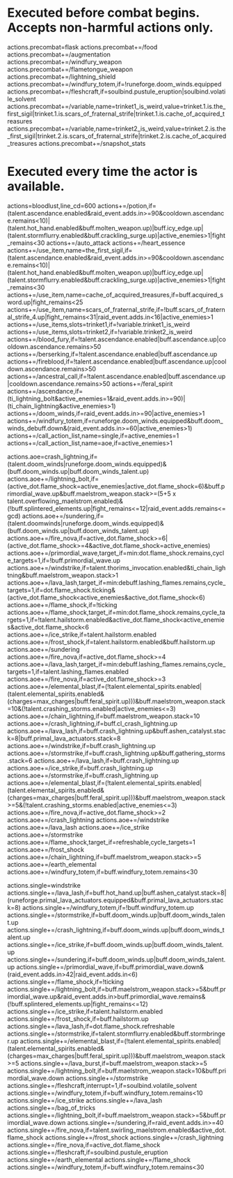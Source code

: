 # Executed before combat begins. Accepts non-harmful actions only.
actions.precombat=flask
actions.precombat+=/food
actions.precombat+=/augmentation
actions.precombat+=/windfury_weapon
actions.precombat+=/flametongue_weapon
actions.precombat+=/lightning_shield
actions.precombat+=/windfury_totem,if=!runeforge.doom_winds.equipped
actions.precombat+=/fleshcraft,if=soulbind.pustule_eruption|soulbind.volatile_solvent
actions.precombat+=/variable,name=trinket1_is_weird,value=trinket.1.is.the_first_sigil|trinket.1.is.scars_of_fraternal_strife|trinket.1.is.cache_of_acquired_treasures
actions.precombat+=/variable,name=trinket2_is_weird,value=trinket.2.is.the_first_sigil|trinket.2.is.scars_of_fraternal_strife|trinket.2.is.cache_of_acquired_treasures
actions.precombat+=/snapshot_stats

# Executed every time the actor is available.
actions=bloodlust,line_cd=600
actions+=/potion,if=(talent.ascendance.enabled&raid_event.adds.in>=90&cooldown.ascendance.remains<10)|(talent.hot_hand.enabled&buff.molten_weapon.up)|buff.icy_edge.up|(talent.stormflurry.enabled&buff.crackling_surge.up)|active_enemies>1|fight_remains<30
actions+=/auto_attack
actions+=/heart_essence
actions+=/use_item,name=the_first_sigil,if=(talent.ascendance.enabled&raid_event.adds.in>=90&cooldown.ascendance.remains<10)|(talent.hot_hand.enabled&buff.molten_weapon.up)|buff.icy_edge.up|(talent.stormflurry.enabled&buff.crackling_surge.up)|active_enemies>1|fight_remains<30
actions+=/use_item,name=cache_of_acquired_treasures,if=buff.acquired_sword.up|fight_remains<25
actions+=/use_item,name=scars_of_fraternal_strife,if=!buff.scars_of_fraternal_strife_4.up|fight_remains<31|raid_event.adds.in<16|active_enemies>1
actions+=/use_items,slots=trinket1,if=!variable.trinket1_is_weird
actions+=/use_items,slots=trinket2,if=!variable.trinket2_is_weird
actions+=/blood_fury,if=!talent.ascendance.enabled|buff.ascendance.up|cooldown.ascendance.remains>50
actions+=/berserking,if=!talent.ascendance.enabled|buff.ascendance.up
actions+=/fireblood,if=!talent.ascendance.enabled|buff.ascendance.up|cooldown.ascendance.remains>50
actions+=/ancestral_call,if=!talent.ascendance.enabled|buff.ascendance.up|cooldown.ascendance.remains>50
actions+=/feral_spirit
actions+=/ascendance,if=(ti_lightning_bolt&active_enemies=1&raid_event.adds.in>=90)|(ti_chain_lightning&active_enemies>1)
actions+=/doom_winds,if=raid_event.adds.in>=90|active_enemies>1
actions+=/windfury_totem,if=runeforge.doom_winds.equipped&buff.doom_winds_debuff.down&(raid_event.adds.in>=60|active_enemies>1)
actions+=/call_action_list,name=single,if=active_enemies=1
actions+=/call_action_list,name=aoe,if=active_enemies>1

actions.aoe=crash_lightning,if=(talent.doom_winds|runeforge.doom_winds.equipped)&(buff.doom_winds.up|buff.doom_winds_talent.up)
actions.aoe+=/lightning_bolt,if=(active_dot.flame_shock=active_enemies|active_dot.flame_shock=6)&buff.primordial_wave.up&buff.maelstrom_weapon.stack>=(5+5 x talent.overflowing_maelstrom.enabled)&(!buff.splintered_elements.up|fight_remains<=12|raid_event.adds.remains<=gcd)
actions.aoe+=/sundering,if=(talent.doomwinds|runeforge.doom_winds.equipped)&(buff.doom_winds.up|buff.doom_winds_talent.up)
actions.aoe+=/fire_nova,if=active_dot.flame_shock>=6|(active_dot.flame_shock>=4&active_dot.flame_shock=active_enemies)
actions.aoe+=/primordial_wave,target_if=min:dot.flame_shock.remains,cycle_targets=1,if=!buff.primordial_wave.up
actions.aoe+=/windstrike,if=talent.thorims_invocation.enabled&ti_chain_lightning&buff.maelstrom_weapon.stack>1
actions.aoe+=/lava_lash,target_if=min:debuff.lashing_flames.remains,cycle_targets=1,if=dot.flame_shock.ticking&(active_dot.flame_shock<active_enemies&active_dot.flame_shock<6)
actions.aoe+=/flame_shock,if=!ticking
actions.aoe+=/flame_shock,target_if=min:dot.flame_shock.remains,cycle_targets=1,if=!talent.hailstorm.enabled&active_dot.flame_shock<active_enemies&active_dot.flame_shock<6
actions.aoe+=/ice_strike,if=talent.hailstorm.enabled
actions.aoe+=/frost_shock,if=talent.hailstorm.enabled&buff.hailstorm.up
actions.aoe+=/sundering
actions.aoe+=/fire_nova,if=active_dot.flame_shock>=4
actions.aoe+=/lava_lash,target_if=min:debuff.lashing_flames.remains,cycle_targets=1,if=talent.lashing_flames.enabled
actions.aoe+=/fire_nova,if=active_dot.flame_shock>=3
actions.aoe+=/elemental_blast,if=(!talent.elemental_spirits.enabled|(talent.elemental_spirits.enabled&(charges=max_charges|buff.feral_spirit.up)))&buff.maelstrom_weapon.stack=10&(!talent.crashing_storms.enabled|active_enemies<=3)
actions.aoe+=/chain_lightning,if=buff.maelstrom_weapon.stack=10
actions.aoe+=/crash_lightning,if=buff.cl_crash_lightning.up
actions.aoe+=/lava_lash,if=buff.crash_lightning.up&buff.ashen_catalyst.stack=8|buff.primal_lava_actuators.stack=8
actions.aoe+=/windstrike,if=buff.crash_lightning.up
actions.aoe+=/stormstrike,if=buff.crash_lightning.up&buff.gathering_storms.stack=6
actions.aoe+=/lava_lash,if=buff.crash_lightning.up
actions.aoe+=/ice_strike,if=buff.crash_lightning.up
actions.aoe+=/stormstrike,if=buff.crash_lightning.up
actions.aoe+=/elemental_blast,if=(!talent.elemental_spirits.enabled|(talent.elemental_spirits.enabled&(charges=max_charges|buff.feral_spirit.up)))&buff.maelstrom_weapon.stack>=5&(!talent.crashing_storms.enabled|active_enemies<=3)
actions.aoe+=/fire_nova,if=active_dot.flame_shock>=2
actions.aoe+=/crash_lightning
actions.aoe+=/windstrike
actions.aoe+=/lava_lash
actions.aoe+=/ice_strike
actions.aoe+=/stormstrike
actions.aoe+=/flame_shock,target_if=refreshable,cycle_targets=1
actions.aoe+=/frost_shock
actions.aoe+=/chain_lightning,if=buff.maelstrom_weapon.stack>=5
actions.aoe+=/earth_elemental
actions.aoe+=/windfury_totem,if=buff.windfury_totem.remains<30

actions.single=windstrike
actions.single+=/lava_lash,if=buff.hot_hand.up|buff.ashen_catalyst.stack=8|(runeforge.primal_lava_actuators.equipped&buff.primal_lava_actuators.stack=8)
actions.single+=/windfury_totem,if=!buff.windfury_totem.up
actions.single+=/stormstrike,if=buff.doom_winds.up|buff.doom_winds_talent.up
actions.single+=/crash_lightning,if=buff.doom_winds.up|buff.doom_winds_talent.up
actions.single+=/ice_strike,if=buff.doom_winds.up|buff.doom_winds_talent.up
actions.single+=/sundering,if=buff.doom_winds.up|buff.doom_winds_talent.up
actions.single+=/primordial_wave,if=buff.primordial_wave.down&(raid_event.adds.in>42|raid_event.adds.in<6)
actions.single+=/flame_shock,if=!ticking
actions.single+=/lightning_bolt,if=buff.maelstrom_weapon.stack>=5&buff.primordial_wave.up&raid_event.adds.in>buff.primordial_wave.remains&(!buff.splintered_elements.up|fight_remains<=12)
actions.single+=/ice_strike,if=talent.hailstorm.enabled
actions.single+=/frost_shock,if=buff.hailstorm.up
actions.single+=/lava_lash,if=dot.flame_shock.refreshable
actions.single+=/stormstrike,if=talent.stormflurry.enabled&buff.stormbringer.up
actions.single+=/elemental_blast,if=(!talent.elemental_spirits.enabled|(talent.elemental_spirits.enabled&(charges=max_charges|buff.feral_spirit.up)))&buff.maelstrom_weapon.stack>=5
actions.single+=/lava_burst,if=buff.maelstrom_weapon.stack>=5
actions.single+=/lightning_bolt,if=buff.maelstrom_weapon.stack=10&buff.primordial_wave.down
actions.single+=/stormstrike
actions.single+=/fleshcraft,interrupt=1,if=soulbind.volatile_solvent
actions.single+=/windfury_totem,if=buff.windfury_totem.remains<10
actions.single+=/ice_strike
actions.single+=/lava_lash
actions.single+=/bag_of_tricks
actions.single+=/lightning_bolt,if=buff.maelstrom_weapon.stack>=5&buff.primordial_wave.down
actions.single+=/sundering,if=raid_event.adds.in>=40
actions.single+=/fire_nova,if=talent.swirling_maelstrom.enabled&active_dot.flame_shock
actions.single+=/frost_shock
actions.single+=/crash_lightning
actions.single+=/fire_nova,if=active_dot.flame_shock
actions.single+=/fleshcraft,if=soulbind.pustule_eruption
actions.single+=/earth_elemental
actions.single+=/flame_shock
actions.single+=/windfury_totem,if=buff.windfury_totem.remains<30
